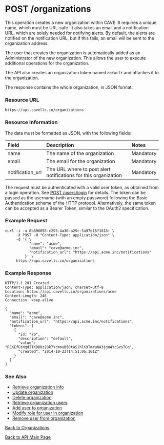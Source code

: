 # POST /organizations

This operation creates a new organization within CAVE. It requires a unique name, which must be URL-safe. It also takes an email and a notification URL, which are solely needed for notifying alerts. By default, the alerts are notified on the notification URL, but if this fails, an email will be sent to the organization address.

The user that creates the organization is automatically added as an Administrator of the new organization. This allows the user to execute additional operations for the organization.

The API also creates an organization token named `default` and attaches it to the organization.

The response contains the whole organization, in JSON format.

### Resource URL

`https://api.cavellc.io/organizations`

### Resource Information

The data must be formatted as JSON, with the following fields:

Field | Description | Notes
:---- | :---------- | :----
name | The name of the organization | Mandatory
email | The email for the organization | Mandatory
notification_url | The URL where to post alert notifications for this organization | Mandatory

The request must be authenticated with a valid user token, as obtained from a login operation. See [POST /users/login](../users/login.md) for details. The token can be passed as the username (with an empty password) following the Basic Authentication scheme of the HTTP protocol. Alternatively, the same token can be accepted as a Bearer Token, similar to the OAuth2 specification.

### Example Request

    curl -i -u 8b896055-c295-4a30-a29c-5a97d15f1818: \
         -X POST -H "Content-Type: application/json" \
         -d '{ \
               "name": "acme",
               "email": "cave@acme.inc",
               "notification_url": "https://api.acme.inc/notifications"
             }' \
         https://api.cavellc.io/organizations


### Example Response

    HTTP/1.1 201 Created
    Content-Type: application/json; charset=utf-8
    Location: https://api.cavellc.io/organizations/acme
    Content-Length: 246
    Connection: keep-alive
    
    {
      "name": "acme",
      "email": "cave@acme.inc",
      "notification_url": "https://api.acme.inc/notifications",
      "tokens": [
        {
          "id: "76",
          "description": "default",
          "value": "REKEfGtNqdITKDB0z2Ok7YcmouB5DtaSJhlK9TmruOA3jgW4YcSxsTGq",
          "created": "2014-10-23T14:51:06.101Z"
        }
      ]
    }
    
### See Also

* [Retrieve organization info](get-org.md)
* [Update organization](update-org.md)
* [Delete organization](delete-org.md)
* [Retrieve organization users](get-org-users.md)
* [Add user to organization](add-org-user.md)
* [Modify role for user in organization](modify-org-user.md)
* [Remove user from organization](remove-org-user.md)

[Back to Organizations](README.md)

[Back to API Main Page](../api.md)

